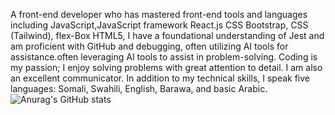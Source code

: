 A front-end developer who has mastered front-end tools and languages including JavaScript,JavaScript framework React.js CSS Bootstrap, CSS (Tailwind), flex-Box HTML5, I have a foundational understanding of Jest and am proficient with GitHub and debugging, often utilizing AI tools for assistance.often leveraging AI tools to assist in problem-solving. Coding is my passion; I enjoy solving problems with great attention to detail. I am also an excellent communicator. In addition to my technical skills, I speak five languages: Somali, Swahili, English, Barawa, and basic Arabic.
![Anurag's GitHub stats](https://github-readme-stats.vercel.app/api?username=ayasiin&theme=dark&show_icons=true)
